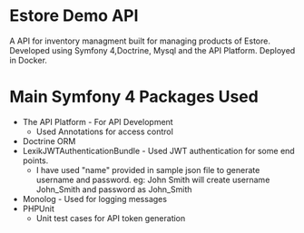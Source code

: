 # Estore Demo API

A API for inventory managment built for managing products of Estore. Developed using Symfony 4,Doctrine, Mysql and the API Platform. Deployed in Docker.

Main Symfony 4 Packages Used
==================================
- The API Platform - For API Development 
  - Used Annotations for access control
- Doctrine ORM
- LexikJWTAuthenticationBundle - Used JWT authentication for some end points.
  - I have used "name" provided in sample json file to generate username and password. eg: John Smith will create username John_Smith and 
    password as John_Smith  
- Monolog - Used for logging messages
- PHPUnit
  - Unit test cases for API token generation 
  
